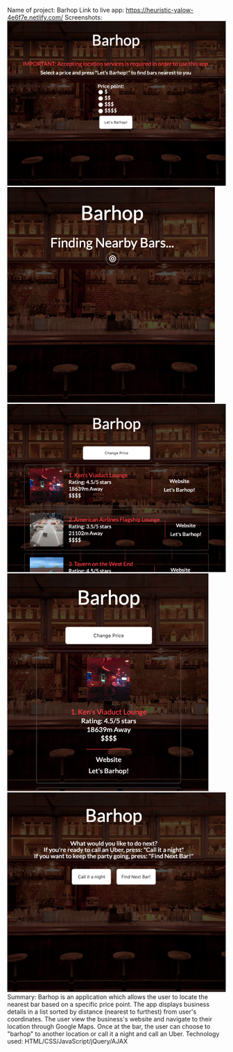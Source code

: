 Name of project: Barhop
Link to live app: https://heuristic-yalow-4e6f7e.netlify.com/
Screenshots:
![home](/assets-bar/screenshot:home.png?raw=true)
![loading](/assets-bar/screenshot:loading.png?raw=true)
![results-desktop](/assets-bar/screenshot:results-desktop.png?raw=true)
![results-mobile](/assets-bar/screenshot:results-mobile.png?raw=true)
![current](/assets-bar/screenshot:current.png?raw=true)
Summary: Barhop is an application which allows the user to locate the nearest bar based on a specific price point. The app displays business details in a list sorted by distance (nearest to furthest) from user's coordinates. The user view the business's website and navigate to their location through Google Maps. Once at the bar, the user can choose to "barhop" to another location or call it a night and call an Uber. 
Technology used: HTML/CSS/JavaScript/jQuery/AJAX